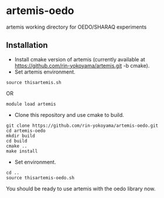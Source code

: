 # artemis-oedo
artemis working directory for OEDO/SHARAQ experiments

## Installation
- Install cmake version of artemis (currently available at https://github.com/rin-yokoyama/artemis.git -b cmake).
- Set artemis environment.
```
source thisartemis.sh
```
OR
```
module load artemis
```
- Clone this repository and use cmake to build.
```
git clone https://github.com/rin-yokoyama/artemis-oedo.git
cd artemis-oedo
mkdir build
cd build
cmake ..
make install
```
- Set environment.
```
cd ..
source thisartemis-oedo.sh
```
You should be ready to use artemis with the oedo library now.
